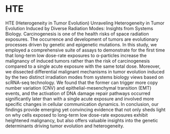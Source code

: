 # HTE
HTE (Heterogeneity in Tumor Evolution)
Unraveling Heterogeneity in Tumor Evolution Induced by Diverse Radiation Modes: Insights from Systems Biology.
Carcinogenesis is one of the health risks of space radiation exposures. The occurrence and development of tumors are evolutionary processes driven by genetic and epigenetic mutations. In this study, we employed a comprehensive suite of assays to demonstrate for the first time that long-term low dose-rate exposures to α-particles increase the malignancy of induced tumors rather than the risk of carcinogenesis compared to a single acute exposure with the same total dose. Moreover, we dissected differential malignant mechanisms in tumor evolution induced by the two distinct irradiation modes from systems biology views based on scRNA-seq technology. We found that the former can trigger more copy number variation (CNV) and epithelial-mesenchymal transition (EMT) events, and the activation of DNA damage repair pathways occurred significantly later than with a single acute exposure and involved more specific changes in cellular communication dynamics. In conclusion, our findings provide emerging yet convincing evidence that not only sheds light on why cells exposed to long-term low dose-rate exposures exhibit heightened malignancy, but also offers valuable insights into the genetic determinants driving tumor evolution and heterogeneity.
